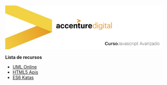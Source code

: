 ![WideImg](https://github.com/txesus/cursojsliquid/blob/master/header.jpg)


**Lista de recursos**

- [UML Online](https://online.visual-paradigm.com/es/features/uml-tool/?gclid=EAIaIQobChMIloa8ybKQ4AIVmoKyCh0Kiwp7EAAYASAAEgIKMPD_BwE)
- [HTML5 Apis](https://www.digitallearning.es/blog/javascript-api-html5/)
- [ES6 Katas](http://es6katas.org/)
